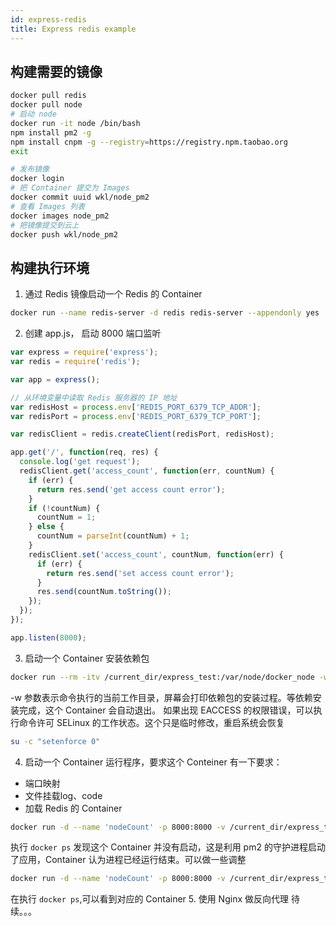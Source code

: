 ```yaml
---
id: express-redis
title: Express redis example
---
```


## 构建需要的镜像
```bash
docker pull redis
docker pull node
# 启动 node
docker run -it node /bin/bash
npm install pm2 -g
npm install cnpm -g --registry=https://registry.npm.taobao.org
exit

# 发布镜像
docker login
# 把 Container 提交为 Images
docker commit uuid wkl/node_pm2
# 查看 Images 列表
docker images node_pm2
# 把镜像提交到云上
docker push wkl/node_pm2
```

## 构建执行环境
1. 通过 Redis 镜像启动一个 Redis 的 Container
```bash
docker run --name redis-server -d redis redis-server --appendonly yes
```
2. 创建 app.js， 启动 8000 端口监听
```js
var express = require('express');
var redis = require('redis');

var app = express();

// 从环境变量中读取 Redis 服务器的 IP 地址
var redisHost = process.env['REDIS_PORT_6379_TCP_ADDR'];
var redisPort = process.env['REDIS_PORT_6379_TCP_PORT'];

var redisClient = redis.createClient(redisPort, redisHost);

app.get('/', function(req, res) {
  console.log('get request');
  redisClient.get('access_count', function(err, countNum) {
    if (err) {
      return res.send('get access count error');
    }
    if (!countNum) {
      countNum = 1;
    } else {
      countNum = parseInt(countNum) + 1;
    }
    redisClient.set('access_count', countNum, function(err) {
      if (err) {
        return res.send('set access count error');
      }
      res.send(countNum.toString());
    });
  });
});

app.listen(8000);
```
3. 启动一个 Container 安装依赖包
```bash
docker run --rm -itv /current_dir/express_test:/var/node/docker_node -w /var/node/docker_node wkl/node_pm2 npm install
```
-w 参数表示命令执行的当前工作目录，屏幕会打印依赖包的安装过程。等依赖安装完成，这个 Container 会自动退出。
如果出现 EACCESS 的权限错误，可以执行命令许可 SELinux 的工作状态。这个只是临时修改，重启系统会恢复
```bash
su -c "setenforce 0"
```
4. 启动一个 Container 运行程序，要求这个 Conteiner 有一下要求：
- 端口映射
- 文件挂载log、code
- 加载 Redis 的 Container
```bash
docker run -d --name 'nodeCount' -p 8000:8000 -v /current_dir/express_test:/var/node/docker_node -v /current_dir/log/pm2:/root/.pm2/logs --link redis-server:redis -w /var/node/docker_node/ wkl/node_pm2 pm2 start app.js
```
执行 `docker ps` 发现这个 Container 并没有启动，这是利用 pm2 的守护进程启动了应用，Container 认为进程已经运行结束。可以做一些调整
```bash
docker run -d --name 'nodeCount' -p 8000:8000 -v /current_dir/express_test:/var/node/docker_node -v /current_dir/log/pm2:/root/.pm2/logs --link redis-server:redis -w /var/node/docker_node/ wkl/node_pm2 pm2 start --no-daemon app.js
```
在执行 `docker ps`,可以看到对应的 Container
5. 使用 Nginx 做反向代理
待续。。。
